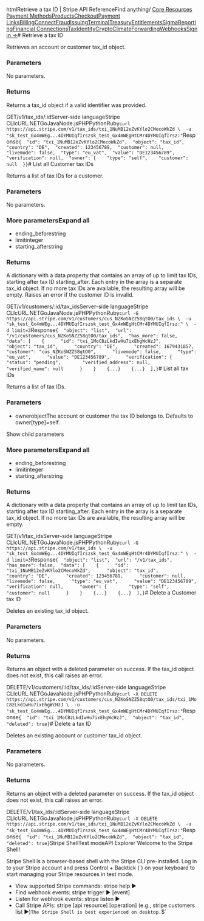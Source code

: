 htmlRetrieve a tax ID | Stripe API Reference[](/api)Find anything/
[Core Resources](#)
[Payment Methods](#)[Products](#)[Checkout](#)[Payment Links](#)[Billing](#)[Connect](#)[Fraud](#)[Issuing](#)[Terminal](#)[Treasury](#)[Entitlements](#)[Sigma](#)[Reporting](#)[Financial Connections](#)[Tax](#)[Identity](#)[Crypto](#)[Climate](#)[Forwarding](#)[Webhooks](#)[Sign in →](https://dashboard.stripe.com/login)# Retrieve a tax ID

Retrieves an account or customer tax_id object.

### Parameters

No parameters.

### Returns

Returns a tax_id object if a valid identifier was provided.

GET/v1/tax_ids/:idServer-side languageStripe CLIcURL.NETGoJavaNode.jsPHPPythonRuby[](#)[](#)`curl https://api.stripe.com/v1/tax_ids/txi_1NuMB12eZvKYlo2CMecoWkZd \  -u "sk_test_Gx4mWEg...4DYMUIqfIrszsk_test_Gx4mWEgHtCMr4DYMUIqfIrsz:"`Response`{  "id": "txi_1NuMB12eZvKYlo2CMecoWkZd",  "object": "tax_id",  "country": "DE",  "created": 123456789,  "customer": null,  "livemode": false,  "type": "eu_vat",  "value": "DE123456789",  "verification": null,  "owner": {    "type": "self",    "customer": null  }}`# List all Customer tax IDs

Returns a list of tax IDs for a customer.

### Parameters

No parameters.

### More parametersExpand all

- ending_beforestring
- limitinteger
- starting_afterstring

### Returns

A dictionary with a data property that contains an array of up to limit tax IDs, starting after tax ID starting_after. Each entry in the array is a separate tax_id object. If no more tax IDs are available, the resulting array will be empty. Raises an error if the customer ID is invalid.

GET/v1/customers/:id/tax_idsServer-side languageStripe CLIcURL.NETGoJavaNode.jsPHPPythonRuby[](#)[](#)`curl -G https://api.stripe.com/v1/customers/cus_NZKoSNZZ58qtO0/tax_ids \  -u "sk_test_Gx4mWEg...4DYMUIqfIrszsk_test_Gx4mWEgHtCMr4DYMUIqfIrsz:" \  -d limit=3`Response`{  "object": "list",  "url": "/v1/customers/cus_NZKoSNZZ58qtO0/tax_ids",  "has_more": false,  "data": [    {      "id": "txi_1MoC8zLkdIwHu7ixEhgWcHzJ",      "object": "tax_id",      "country": "DE",      "created": 1679431857,      "customer": "cus_NZKoSNZZ58qtO0",      "livemode": false,      "type": "eu_vat",      "value": "DE123456789",      "verification": {        "status": "pending",        "verified_address": null,        "verified_name": null      }    }    {...}    {...}  ],}`# List all tax IDs

Returns a list of tax IDs.

### Parameters

- ownerobjectThe account or customer the tax ID belongs to. Defaults to owner[type]=self.

Show child parameters

### More parametersExpand all

- ending_beforestring
- limitinteger
- starting_afterstring

### Returns

A dictionary with a data property that contains an array of up to limit tax IDs, starting after tax ID starting_after. Each entry in the array is a separate tax_id object. If no more tax IDs are available, the resulting array will be empty.

GET/v1/tax_idsServer-side languageStripe CLIcURL.NETGoJavaNode.jsPHPPythonRuby[](#)[](#)`curl -G https://api.stripe.com/v1/tax_ids \  -u "sk_test_Gx4mWEg...4DYMUIqfIrszsk_test_Gx4mWEgHtCMr4DYMUIqfIrsz:" \  -d limit=3`Response`{  "object": "list",  "url": "/v1/tax_ids",  "has_more": false,  "data": [    {      "id": "txi_1NuMB12eZvKYlo2CMecoWkZd",      "object": "tax_id",      "country": "DE",      "created": 123456789,      "customer": null,      "livemode": false,      "type": "eu_vat",      "value": "DE123456789",      "verification": null,      "owner": {        "type": "self",        "customer": null      }    }    {...}    {...}  ],}`# Delete a Customer tax ID

Deletes an existing tax_id object.

### Parameters

No parameters.

### Returns

Returns an object with a deleted parameter on success. If the tax_id object does not exist, this call raises an error.

DELETE/v1/customers/:id/tax_ids/:idServer-side languageStripe CLIcURL.NETGoJavaNode.jsPHPPythonRuby[](#)[](#)`curl -X DELETE https://api.stripe.com/v1/customers/cus_NZKoSNZZ58qtO0/tax_ids/txi_1MoC8zLkdIwHu7ixEhgWcHzJ \  -u "sk_test_Gx4mWEg...4DYMUIqfIrszsk_test_Gx4mWEgHtCMr4DYMUIqfIrsz:"`Response`{  "id": "txi_1MoC8zLkdIwHu7ixEhgWcHzJ",  "object": "tax_id",  "deleted": true}`# Delete a tax ID

Deletes an existing account or customer tax_id object.

### Parameters

No parameters.

### Returns

Returns an object with a deleted parameter on success. If the tax_id object does not exist, this call raises an error.

DELETE/v1/tax_ids/:idServer-side languageStripe CLIcURL.NETGoJavaNode.jsPHPPythonRuby[](#)[](#)`curl -X DELETE https://api.stripe.com/v1/tax_ids/txi_1NuMB12eZvKYlo2CMecoWkZd \  -u "sk_test_Gx4mWEg...4DYMUIqfIrszsk_test_Gx4mWEgHtCMr4DYMUIqfIrsz:"`Response`{  "id": "txi_1NuMB12eZvKYlo2CMecoWkZd",  "object": "tax_id",  "deleted": true}`Stripe ShellTest modeAPI Explorer[](https://stripe.com/docs/stripe-cli#install)`Welcome to the Stripe Shell!

Stripe Shell is a browser-based shell with the Stripe CLI pre-installed. Log in to your
Stripe account and press Control + Backtick (`) on your keyboard to start managing your Stripe
resources in test mode.

- View supported Stripe commands: stripe help ▶️
- Find webhook events: stripe trigger ▶️ [event]
- Listen for webhook events: stripe listen ▶
- Call Stripe APIs: stripe [api resource] [operation] (e.g., stripe customers list ▶️)`The Stripe Shell is best experienced on desktop.`$`